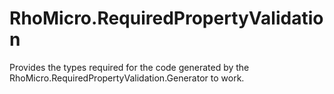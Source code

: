 # RhoMicro.RequiredPropertyValidation

Provides the types required for the code generated by the RhoMicro.RequiredPropertyValidation.Generator to work.